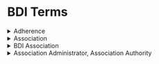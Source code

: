 # BDI Terms



<details>

<summary>Adherence</summary>

A BDI Adhering Party adheres to the BDI Terms of Use. A BDI Adhering Party MUST sign an Agreement with the BDI Association Administrator.\


</details>

<details>

<summary>Association</summary>

Legal entity that serves as trust anchor for both federated trust/authentication and local onboarding.&#x20;

See also  the [DSSC definition](dssc-terms.md#association) and the [iSHARE definition](ishare-terms.md#association) of _association_.

</details>

<details>

<summary>BDI Association</summary>

A BDI Association is the “root Association” for its Members

</details>

<details>

<summary>Association Administrator, Association Authority</summary>

Functionary responsible for operating the services of a BDI Association

See also the[ DSSC definition](dssc-terms.md#association-administrator-association-authority) and the [iSHARE definition](ishare-terms.md#association-administrator-association-authority) of Association Administrator

</details>
